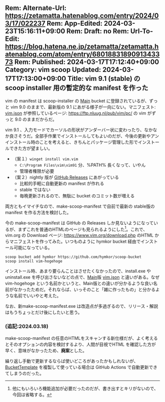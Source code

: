 Rem: Alternate-Url: https://zetamatta.hatenablog.com/entry/2024/03/17/022237
Rem: App-Edited: 2024-03-23T15:16:11+09:00
Rem: Draft: no
Rem: Url-To-Edit: https://blog.hatena.ne.jp/zetamatta/zetamatta.hatenablog.com/atom/entry/6801883189091343373
Rem: Published: 2024-03-17T17:12:40+09:00
Category: vim scoop
Updated: 2024-03-17T17:13:00+09:00
Title: vim 9.1 (stable) の scoop installer 用の暫定的な manifest を作った
---
vim の manifest は scoop-installer の [Main] bucket に登録されているが、ずっと vim 9.0 のままで、最新版の 9.1 にあがる様子が一向にない。マニフェスト: [vim.json] が参照しているページ: https://ftp.nluug.nl/pub/vim/pc/ の vim がずっと 9.0 のままだからだ。

vim 9.1 、入力モードでカーソルの形状がアンダーバー状に変わったり、なかなか良さそうだ。全部手作業でインストールしてもよいのだが、今後の更新やアンインストール時のことを考えると、きちんとパッケージ管理した形でインストールできた方が望ましい。

+ （案１）`winget install vim.vim`
    + `C:\Program Files\vim\vim91` 分、%PATH% 長くなって、いやん
    + 管理者権限が必要
+ （案２）nightly 版が [GitHub Releases] にあがっている
    + 比較的手軽に自動更新の manifest が作れる
    + stable ではない
    + 毎晩更新されるので、無駄に bucket のコミット数が増える

両方ともイマイチなので、make-scoop-manifest で自前で最新の stable版の manifest を作る方法を検討した。

今の make-scoop-manifest は GitHub の Releases しか見ないようになっているが、まずこれを普通のHTMLのページも見られるようにした[^omit]。これで、vim.org の Download ページ: https://www.vim.org/download.php のHTML からマニフェストを作ってみた。いつものように hymkor bucket 経由でインストール可能になっている。

[^omit]: 他にもいろいろ機能追加が必要だったのだが、書き出すとキリがないので、今回は省略する。

```
scoop bucket add hymkor https://github.com/hymkor/scoop-bucket
scoop install vim-hogehoge
```

インストール時、あまり要らんことはさせたくなかったので、install.exe や uninstall.exe を呼び出さないなどの点で、[Main]版 [vim.json] と違いがある。なぜ vim-hogehoge という名前かというと、Main版との違いが分かるような良い名前がなかったためだ。それならば、いっそのこと「雑に作ったもの」と分かるような名前でいいやと考えた。

なお、新make-scoop-manifest.exe は改造点が多過ぎるので、リリース・解説はもうちょっとだけ後にしたいと思う。

### (追記:2024.03.18)

make-scoop-manifest の任意のHTMLをスキャンする新仕様だが、よく考えるとそのオプションの内容を検討するより、人間が目視でHTML を確認した方が早く、意味がなかったため、**廃案**とした。

繰り返し手動で更新するならば使いどころがあったかもしれないが、[BucketTemplate] を複製して使っている場合は GitHub Actions で自動更新できてしまうのだった。

[Main]: https://github.com/ScoopInstaller/Main
[vim.json]: https://github.com/ScoopInstaller/Main/blob/master/bucket/vim.json
[GitHub Releases]: https://github.com/vim/vim-win32-installer/releases
[BucketTemplate]: https://github.com/ScoopInstaller/BucketTemplate
